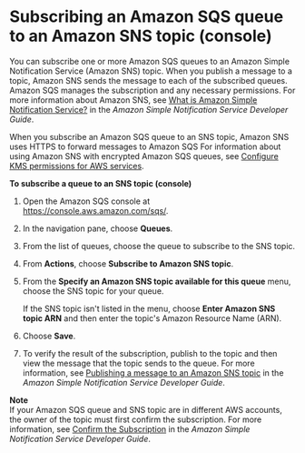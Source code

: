 # Subscribing an Amazon SQS queue to an Amazon SNS topic \(console\)<a name="sqs-configure-subscribe-queue-sns-topic"></a>

You can subscribe one or more Amazon SQS queues to an Amazon Simple Notification Service \(Amazon SNS\) topic\. When you publish a message to a topic, Amazon SNS sends the message to each of the subscribed queues\. Amazon SQS manages the subscription and any necessary permissions\. For more information about Amazon SNS, see [What is Amazon Simple Notification Service?](https://docs.aws.amazon.com/sns/latest/dg/welcome.html) in the *Amazon Simple Notification Service Developer Guide*\.

When you subscribe an Amazon SQS queue to an SNS topic, Amazon SNS uses HTTPS to forward messages to Amazon SQS For information about using Amazon SNS with encrypted Amazon SQS queues, see [Configure KMS permissions for AWS services](sqs-key-management.md#compatibility-with-aws-services)\.

**To subscribe a queue to an SNS topic \(console\)**

1. Open the Amazon SQS console at [https://console\.aws\.amazon\.com/sqs/](https://console.aws.amazon.com/sqs/)\.

1. In the navigation pane, choose **Queues**\.

1. From the list of queues, choose the queue to subscribe to the SNS topic\.

1. From **Actions**, choose **Subscribe to Amazon SNS topic**\.

1. From the **Specify an Amazon SNS topic available for this queue** menu, choose the SNS topic for your queue\. 

   If the SNS topic isn't listed in the menu, choose **Enter Amazon SNS topic ARN** and then enter the topic's Amazon Resource Name \(ARN\)\.

1. Choose **Save**\. 

1. To verify the result of the subscription, publish to the topic and then view the message that the topic sends to the queue\. For more information, see [Publishing a message to an Amazon SNS topic](https://docs.aws.amazon.com/sns/latest/dg/sns-publishing-messages.html) in the *Amazon Simple Notification Service Developer Guide*\.

**Note**  
If your Amazon SQS queue and SNS topic are in different AWS accounts, the owner of the topic must first confirm the subscription\. For more information, see [Confirm the Subscription](https://docs.aws.amazon.com/sns/latest/dg/SendMessageToHttp.html#SendMessageToHttp.confirm) in the *Amazon Simple Notification Service Developer Guide*\.
